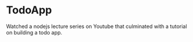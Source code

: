 # TodoApp
Watched a nodejs lecture series on Youtube that culminated with a tutorial on building a todo app. 
